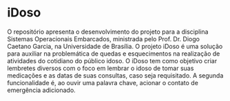 # iDoso
O repositório apresenta o desenvolvimento do projeto para a disciplina Sistemas Operacionais Embarcados, ministrada pelo  Prof. Dr. Diogo Caetano Garcia, na Universidade de Brasília. O  projeto iDoso é uma solução para auxiliar na problemática de  quedas e esquecimentos na realização de atividades do cotidiano do público idoso. O iDoso tem como objetivo criar lembretes diversos com o foco em lembrar o idoso de tomar suas  medicações e as datas de suas consultas, caso seja requisitado. A segunda funcionalidade é, ao ouvir uma palavra chave, acionar o  contato de emergência adicionado.
